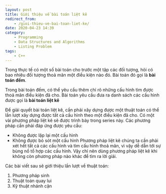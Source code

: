 ```yaml
---
layout: post
title: Giới thiệu về bài toán liệt kê
redirect_from:
    - /gioi-thieu-ve-bai-toan-liet-ke/
date: 2020-04-23 14:39
category:
    - Programming
    - Data Structures and Algorithms
    - Listing Problem
tags: 
    - C++
---
```

Trong thực tế có một số bài toán cho trước một tập các đối tượng,
hỏi có bao nhiêu đối tượng thoả mãn một điều kiện nào đó. Bài toán
đó gọi là **bài toán đếm**.

Trong bài toán đếm, có thể yêu cầu thêm chỉ rõ những cấu hình tìm được
thoả mãn điều kiện đã cho. Bài toán yêu cầu đưa ra danh sách các cấu hình
được gọi là **bài toán liệt kê**

Để giải quyết bài toán liệt kê, cần phải xây dựng được một thuật toán có thể
lần lượt xây dựng được tất cả cấu hình theo một điều kiện đã cho. Có một vài
phương pháp liệt kê sẽ được trình bày trong series này. Các phương pháp cần
phải đáp ứng được yêu cầu:
- Không được lặp lại một cấu hình
- Không được bỏ sót một cấu hình
Phương pháp liệt kê chúng ta cần phải xét hết tất cả các cấu hình và tìm cấu hình
thoả mãn, vì vậy dễ dẫn tới sự bùng nổ tổ hợp các cấu hình. Vậy chỉ nên dùng phương
pháp liệt kê khi không còn phương pháp nào khác để tìm ra lời giải.

Các bài viết sau sẽ giới thiệu lần lượt về thuật toán:
1. Phương pháp sinh
2. Thuật toán quay lui
3. Kỹ thuật nhánh cận
